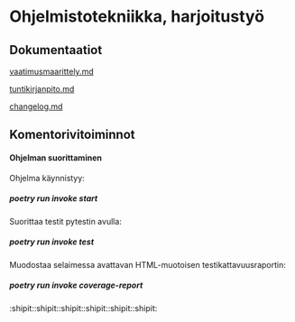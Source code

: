 # Ohjelmistotekniikka, harjoitustyö
## Dokumentaatiot
[vaatimusmaarittely.md](https://github.com/Mimi-ctrl/ot-harjoitustyo/blob/master/dokumentaatio/vaatimusmaarittely.md)

[tuntikirjanpito.md](https://github.com/Mimi-ctrl/ot-harjoitustyo/blob/master/dokumentaatio/tuntikirjanpito.md)

[changelog.md](https://github.com/Mimi-ctrl/ot-harjoitustyo/blob/master/dokumentaatio/changelog.md)

## Komentorivitoiminnot
#### Ohjelman suorittaminen
Ohjelma käynnistyy:
##### poetry run invoke start
Suorittaa testit pytestin avulla:
##### poetry run invoke test
Muodostaa selaimessa avattavan HTML-muotoisen testikattavuusraportin:
##### poetry run invoke coverage-report

:shipit::shipit::shipit::shipit::shipit::shipit:
